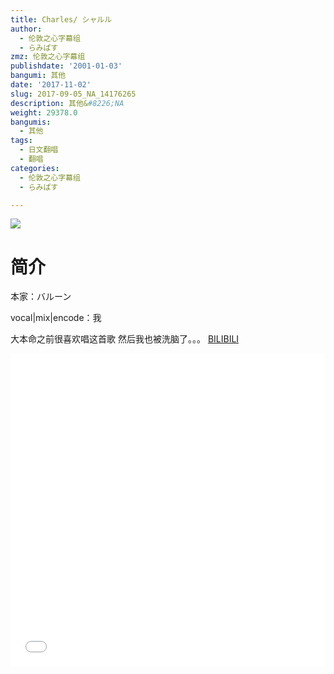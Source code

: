 ```yaml
---
title: Charles/ シャルル
author:
  - 伦敦之心字幕组
  - らみぱす
zmz: 伦敦之心字幕组
publishdate: '2001-01-03'
bangumi: 其他
date: '2017-11-02'
slug: 2017-09-05_NA_14176265
description: 其他&#8226;NA
weight: 29378.0
bangumis:
  - 其他
tags:
  - 日文翻唱
  - 翻唱
categories:
  - 伦敦之心字幕组
  - らみぱす

---
```

![](https://i.imgur.com/CXTRaMf.png)
# 简介  
本家：バルーン

vocal|mix|encode：我

大本命之前很喜欢唱这首歌
然后我也被洗脑了。。。
  [BILIBILI](https://www.bilibili.com/video/av14176265/)

<div class="vcontainer"><div class="vcontainer">  <iframe class='video' class='video' src="//www.bilibili.com/html/html5player.html?cid=23140252&aid=14176265" width="100%" height="500" frameborder="0" allowfullscreen="allowfullscreen"></iframe></div></div>
